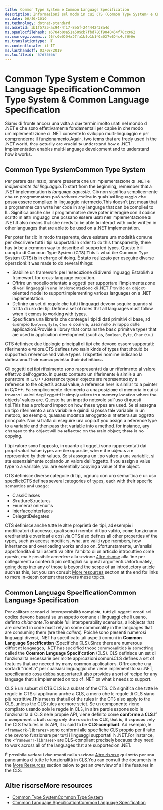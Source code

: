 ```yaml
---
title: Common Type System e Common Language Specification
description: Informazioni sul modo in cui CTS (Common Type System) e CLS (Common Language Specification) consentono a .NET di supportare più linguaggi.
ms.date: 06/20/2016
ms.technology: dotnet-standard
ms.assetid: 3b1f5725-ac94-4f17-8e5f-244442438a4d
ms.openlocfilehash: a6704b09a51a509cb7fbd786f9040454f78cc862
ms.sourcegitcommit: 58fc0e6564a37fa1b9b1b140a637e864c4cf696e
ms.translationtype: HT
ms.contentlocale: it-IT
ms.lasthandoff: 03/08/2019
ms.locfileid: "57675368"
---
```

# <a name="common-type-system--common-language-specification"></a><span data-ttu-id="02f67-103">Common Type System e Common Language Specification</span><span class="sxs-lookup"><span data-stu-id="02f67-103">Common Type System & Common Language Specification</span></span>

<span data-ttu-id="02f67-104">Siamo di fronte ancora una volta a due termini molto usati nel mondo di .NET e che sono effettivamente fondamentali per capire in che modo un'implementazione di .NET consente lo sviluppo multi-linguaggio e per comprenderne il funzionamento.</span><span class="sxs-lookup"><span data-stu-id="02f67-104">Again, two terms that are freely used in the .NET world, they actually are crucial to understand how a .NET implementation enables multi-language development and to understand how it works.</span></span>

## <a name="common-type-system"></a><span data-ttu-id="02f67-105">Common Type System</span><span class="sxs-lookup"><span data-stu-id="02f67-105">Common Type System</span></span>

<span data-ttu-id="02f67-106">Per partire dall'inizio, tenere presente che un'implementazione di .NET è _indipendente dal linguaggio_.</span><span class="sxs-lookup"><span data-stu-id="02f67-106">To start from the beginning, remember that a .NET implementation is _language agnostic_.</span></span> <span data-ttu-id="02f67-107">Ciò non significa semplicemente che un programmatore può scrivere codice in qualsiasi linguaggio che possa essere compilato in linguaggio intermedio.</span><span class="sxs-lookup"><span data-stu-id="02f67-107">This doesn’t just mean that a programmer can write her code in any language that can be compiled to IL.</span></span> <span data-ttu-id="02f67-108">Significa anche che il programmatore deve poter interagire con il codice scritto in altri linguaggi che possano essere usati nell'implementazione di .NET.</span><span class="sxs-lookup"><span data-stu-id="02f67-108">It also means that she needs to be able to interact with code written in other languages that are able to be used on a .NET implementation.</span></span>

<span data-ttu-id="02f67-109">Per poter far ciò in modo trasparente, deve esistere una modalità comune per descrivere tutti i tipi supportati.</span><span class="sxs-lookup"><span data-stu-id="02f67-109">In order to do this transparently, there has to be a common way to describe all supported types.</span></span> <span data-ttu-id="02f67-110">Questo è il compito di Common Type System (CTS).</span><span class="sxs-lookup"><span data-stu-id="02f67-110">This is what the Common Type System (CTS) is in charge of doing.</span></span> <span data-ttu-id="02f67-111">È stato realizzato per eseguire diverse operazioni:</span><span class="sxs-lookup"><span data-stu-id="02f67-111">It was made to do several things:</span></span>

*   <span data-ttu-id="02f67-112">Stabilire un framework per l'esecuzione di diversi linguaggi.</span><span class="sxs-lookup"><span data-stu-id="02f67-112">Establish a framework for cross-language execution.</span></span>
*   <span data-ttu-id="02f67-113">Offrire un modello orientato a oggetti per supportare l'implementazione di vari linguaggi in una implementazione di .NET.</span><span class="sxs-lookup"><span data-stu-id="02f67-113">Provide an object-oriented model to support implementing various languages on a .NET implementation.</span></span>
*   <span data-ttu-id="02f67-114">Definire un set di regole che tutti i linguaggi devono seguire quando si tratta di uso dei tipi.</span><span class="sxs-lookup"><span data-stu-id="02f67-114">Define a set of rules that all languages must follow when it comes to working with types.</span></span>
*   <span data-ttu-id="02f67-115">Specificare una libreria che contenga i tipi di dati primitivi di base, ad esempio `Boolean`, `Byte`, `Char` e così via, usati nello sviluppo delle applicazioni.</span><span class="sxs-lookup"><span data-stu-id="02f67-115">Provide a library that contains the basic primitive types that are used in application development (such as, `Boolean`, `Byte`, `Char` etc.)</span></span>

<span data-ttu-id="02f67-116">CTS definisce due tipologie principali di tipi che devono essere supportati: riferimento e valore.</span><span class="sxs-lookup"><span data-stu-id="02f67-116">CTS defines two main kinds of types that should be supported: reference and value types.</span></span> <span data-ttu-id="02f67-117">I rispettivi nomi ne indicano la definizione.</span><span class="sxs-lookup"><span data-stu-id="02f67-117">Their names point to their definitions.</span></span>

<span data-ttu-id="02f67-118">Gli oggetti dei tipi riferimento sono rappresentati da un riferimento al valore effettivo dell'oggetto. In questo contesto un riferimento è simile a un puntatore in C/C++.</span><span class="sxs-lookup"><span data-stu-id="02f67-118">Reference types’ objects are represented by a reference to the object’s actual value; a reference here is similar to a pointer in C/C++.</span></span> <span data-ttu-id="02f67-119">Fa semplicemente riferimento a una posizione di memoria in cui si trovano i valori degli oggetti.</span><span class="sxs-lookup"><span data-stu-id="02f67-119">It simply refers to a memory location where the objects’ values are.</span></span> <span data-ttu-id="02f67-120">Questo ha un impatto notevole sull'uso di questi tipi.</span><span class="sxs-lookup"><span data-stu-id="02f67-120">This has a profound impact on how these types are used.</span></span> <span data-ttu-id="02f67-121">Se si assegna un tipo riferimento a una variabile e quindi si passa tale variabile in un metodo, ad esempio, qualsiasi modifica all'oggetto si rifletterà sull'oggetto principale. Non si tratta di eseguire una copia.</span><span class="sxs-lookup"><span data-stu-id="02f67-121">If you assign a reference type to a variable and then pass that variable into a method, for instance, any changes to the object will be reflected on the main object; there is no copying.</span></span>

<span data-ttu-id="02f67-122">I tipi valore sono l'opposto, in quanto gli oggetti sono rappresentati dai propri valori.</span><span class="sxs-lookup"><span data-stu-id="02f67-122">Value types are the opposite, where the objects are represented by their values.</span></span> <span data-ttu-id="02f67-123">Se si assegna un tipo valore a una variabile, si sta essenzialmente copiando un valore dell'oggetto.</span><span class="sxs-lookup"><span data-stu-id="02f67-123">If you assign a value type to a variable, you are essentially copying a value of the object.</span></span>

<span data-ttu-id="02f67-124">CTS definisce diverse categorie di tipi, ognuna con una semantica e un uso specifici:</span><span class="sxs-lookup"><span data-stu-id="02f67-124">CTS defines several categories of types, each with their specific semantics and usage:</span></span>

*   <span data-ttu-id="02f67-125">Classi</span><span class="sxs-lookup"><span data-stu-id="02f67-125">Classes</span></span>
*   <span data-ttu-id="02f67-126">Strutture</span><span class="sxs-lookup"><span data-stu-id="02f67-126">Structures</span></span>
*   <span data-ttu-id="02f67-127">Enumerazioni</span><span class="sxs-lookup"><span data-stu-id="02f67-127">Enums</span></span>
*   <span data-ttu-id="02f67-128">Interfacce</span><span class="sxs-lookup"><span data-stu-id="02f67-128">Interfaces</span></span>
*   <span data-ttu-id="02f67-129">Delegati</span><span class="sxs-lookup"><span data-stu-id="02f67-129">Delegates</span></span>

<span data-ttu-id="02f67-130">CTS definisce anche tutte le altre proprietà dei tipi, ad esempio i modificatori di accesso, quali sono i membri di tipo valido, come funzionano ereditarietà e overload e così via.</span><span class="sxs-lookup"><span data-stu-id="02f67-130">CTS also defines all other properties of the types, such as access modifiers, what are valid type members, how inheritance and overloading works and so on.</span></span> <span data-ttu-id="02f67-131">Sfortunatamente, un'analisi approfondita di tali aspetti va oltre l'ambito di un articolo introduttivo come questo, ma è possibile accedere alla sezione [Altre risorse](#more-resources) alla fine per collegamenti a contenuti più dettagliati su questi argomenti.</span><span class="sxs-lookup"><span data-stu-id="02f67-131">Unfortunately, going deep into any of those is beyond the scope of an introductory article such as this, but you can consult [More resources](#more-resources) section at the end for links to more in-depth content that covers these topics.</span></span>

## <a name="common-language-specification"></a><span data-ttu-id="02f67-132">Common Language Specification</span><span class="sxs-lookup"><span data-stu-id="02f67-132">Common Language Specification</span></span>

<span data-ttu-id="02f67-133">Per abilitare scenari di interoperabilità completa, tutti gli oggetti creati nel codice devono basarsi su un aspetto comune ai linguaggi che li usano, definito _chiamante_.</span><span class="sxs-lookup"><span data-stu-id="02f67-133">To enable full interoperability scenarios, all objects that are created in code must rely on some commonality in the languages that are consuming them (are their _callers_).</span></span> <span data-ttu-id="02f67-134">Poiché sono presenti numerosi linguaggi diversi, .NET ha specificato tali aspetti comuni in **Common Language Specification** (Specifiche CLS).</span><span class="sxs-lookup"><span data-stu-id="02f67-134">Since there are numerous different languages, .NET has specified those commonalities in something called the **Common Language Specification** (CLS).</span></span> <span data-ttu-id="02f67-135">CLS definisce un set di funzionalità necessarie per molte applicazioni comuni.</span><span class="sxs-lookup"><span data-stu-id="02f67-135">CLS defines a set of features that are needed by many common applications.</span></span> <span data-ttu-id="02f67-136">Offre anche una sorta di "ricetta" per qualsiasi linguaggio che viene implementato su .NET, specificando cosa debba supportare.</span><span class="sxs-lookup"><span data-stu-id="02f67-136">It also provides a sort of recipe for any language that is implemented on top of .NET on what it needs to support.</span></span>

<span data-ttu-id="02f67-137">CLS è un subset di CTS.</span><span class="sxs-lookup"><span data-stu-id="02f67-137">CLS is a subset of the CTS.</span></span> <span data-ttu-id="02f67-138">Ciò significa che tutte le regole in CTS si applicano anche a CLS, a meno che le regole di CLS siano più restrittive.</span><span class="sxs-lookup"><span data-stu-id="02f67-138">This means that all of the rules in the CTS also apply to the CLS, unless the CLS rules are more strict.</span></span> <span data-ttu-id="02f67-139">Se un componente viene compilato usando solo le regole in CLS, in altre parole espone solo le funzionalità di CLS nelle proprie API, viene definito come **conforme a CLS**.</span><span class="sxs-lookup"><span data-stu-id="02f67-139">If a component is built using only the rules in the CLS, that is, it exposes only the CLS features in its API, it is said to be **CLS-compliant**.</span></span> <span data-ttu-id="02f67-140">Ad esempio, le `<framework-librares>` sono conformi alle specifiche CLS proprio per il fatto che devono funzionare per tutti i linguaggi supportati in .NET.</span><span class="sxs-lookup"><span data-stu-id="02f67-140">For instance, the `<framework-librares>` are CLS-compliant precisely because they need to work across all of the languages that are supported on .NET.</span></span>

<span data-ttu-id="02f67-141">È possibile vedere i documenti nella sezione [Altre risorse](#more-resources) qui sotto per una panoramica di tutte le funzionalità in CLS.</span><span class="sxs-lookup"><span data-stu-id="02f67-141">You can consult the documents in the [More Resources](#more-resources) section below to get an overview of all the features in the CLS.</span></span>

## <a name="more-resources"></a><span data-ttu-id="02f67-142">Altre risorse</span><span class="sxs-lookup"><span data-stu-id="02f67-142">More resources</span></span>

*   [<span data-ttu-id="02f67-143">Common Type System</span><span class="sxs-lookup"><span data-stu-id="02f67-143">Common Type System</span></span>](./base-types/common-type-system.md)
*   [<span data-ttu-id="02f67-144">Common Language Specification</span><span class="sxs-lookup"><span data-stu-id="02f67-144">Common Language Specification</span></span>](language-independence-and-language-independent-components.md)

